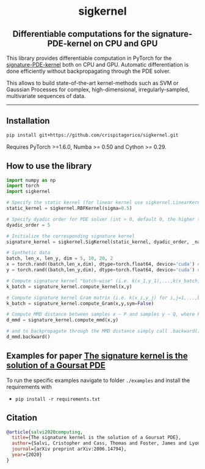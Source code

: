 <h1 align='center'>sigkernel</h1>
<h2 align='center'>Differentiable computations for the signature-PDE-kernel on CPU and GPU</h2>

This library provides differentiable computation in PyTorch for the [signature-PDE-kernel](https://arxiv.org/abs/2006.14794) both on CPU and GPU. Automatic differentiation is done efficiently without backpropagating through the PDE solver.

This allows to build state-of-the-art kernel-methods such as SVM or Gaussian Processes for complex, high-dimensional, irregularly-sampled, multivariate sequences of data.

---

## Installation

```bash
pip install git+https://github.com/crispitagorico/sigkernel.git
```

Requires PyTorch >=1.6.0, Numba >= 0.50 and Cython >= 0.29.

## How to use the library

```python
import numpy as np
import torch
import sigkernel

# Specify the static kernel (for linear kernel use sigkernel.LinearKernel())
static_kernel = sigkernel.RBFKernel(sigma=0.5)

# Specify dyadic order for PDE solver (int > 0, default 0, the higher the more accurate but slower)
dyadic_order = 5

# Initialize the corresponding signature kernel
signature_kernel = sigkernel.SigKernel(static_kernel, dyadic_order, _naive_solver)

# Synthetic data
batch, len_x, len_y, dim = 5, 10, 20, 2
x = torch.rand((batch,len_x,dim), dtype=torch.float64, device='cuda') # shape (batch,len_x,dim)
y = torch.rand((batch,len_y,dim), dtype=torch.float64, device='cuda') # shape (batch,len_y,dim)

# Compute signature kernel "batch-wise" (i.e. k(x_1,y_1),...,k(x_batch, y_batch))
k_batch = signature_kernel.compute_kernel(x,y)

# Compute signature kernel Gram matrix (i.e. k(x_i,y_j) for i,j=1,...,batch), also works for different batch_x != batch_y)
k_batch = signature_kernel.compute_Gram(x,y,sym=False)

# Compute MMD distance between samples x ~ P and samples y ~ Q, where P,Q are two distributions on path space
d_mmd = signature_kernel.compute_mmd(x,y)

# and to backpropagate through the MMD distance simply call .backward(), like any other PyTorch loss function
d_mmd.backward()
```

## Examples for paper [The signature kernel is the solution of a Goursat PDE](https://arxiv.org/abs/2006.14794)
To run the specific examples navigate to folder `./examples` and install the requirements with

+ `pip install -r requirements.txt`

## Citation

```bibtex
@article{salvi2020computing,
  title={The signature kernel is the solution of a Goursat PDE},
  author={Salvi, Cristopher and Cass, Thomas and Foster, James and Lyons, Terry and Yang, Weixin},
  journal={arXiv preprint arXiv:2006.14794},
  year={2020}
}
```

<!-- 
-->

